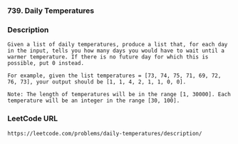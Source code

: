 ### 739. Daily Temperatures
  
### Description
    Given a list of daily temperatures, produce a list that, for each day in the input, tells you how many days you would have to wait until a warmer temperature. If there is no future day for which this is possible, put 0 instead.
   
    For example, given the list temperatures = [73, 74, 75, 71, 69, 72, 76, 73], your output should be [1, 1, 4, 2, 1, 1, 0, 0].
   
    Note: The length of temperatures will be in the range [1, 30000]. Each temperature will be an integer in the range [30, 100]. 
    
### LeetCode URL
    https://leetcode.com/problems/daily-temperatures/description/